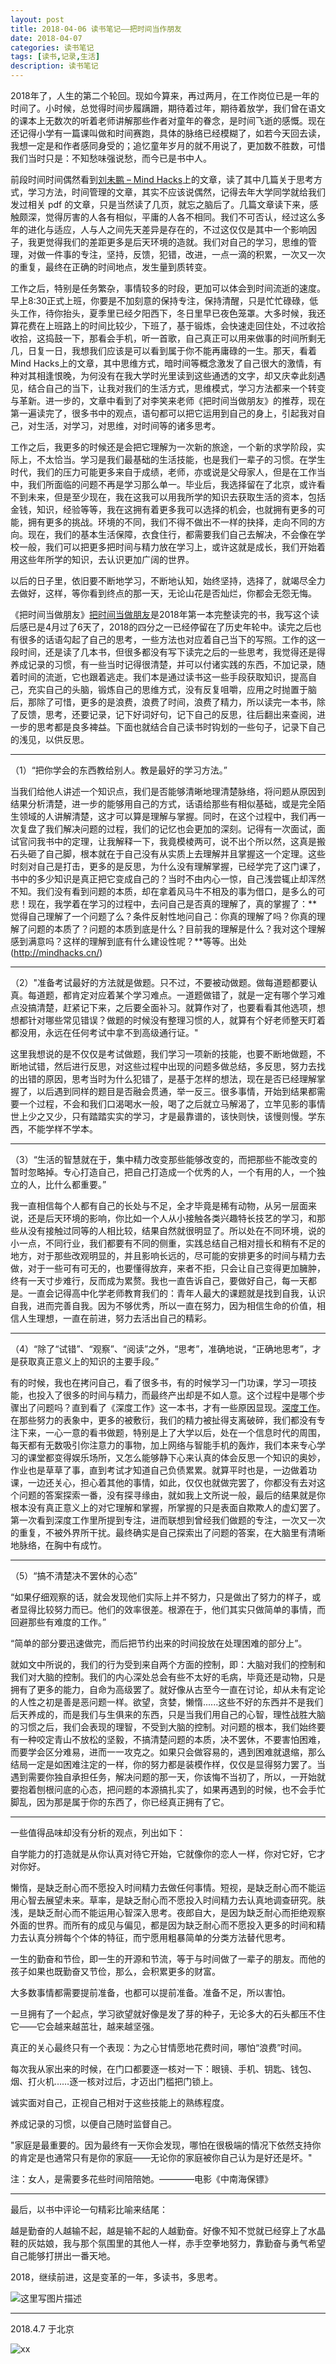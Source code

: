 ```yaml
---
layout: post
title: 2018-04-06 读书笔记——把时间当作朋友
date: 2018-04-07
categories: 读书笔记
tags: [读书,记录,生活]
description: 读书笔记
---
```


2018年了，人生的第二个轮回。现如今算来，再过两月，在工作岗位已是一年的时间了。小时候，总觉得时间步履蹒跚，期待着过年，期待着放学，我们曾在语文的课本上无数次的听着老师讲解那些作者对童年的眷念，是时间飞逝的感慨。现在还记得小学有一篇课叫做和时间赛跑，具体的脉络已经模糊了，如若今天回去读，我想一定是和作者感同身受的；追忆童年岁月的就不用说了，更加数不胜数，可惜我们当时只是：不知愁味强说愁，而今已是书中人。

前段时间时间偶然看到[刘未鹏 – Mind Hacks](http://mindhacks.cn/2010/11/14/the-importance-of-knowing-why-part2/)上的文章，读了其中几篇关于思考方式，学习方法，时间管理的文章，其实不应该说偶然，记得去年大学同学就给我们发过相关 pdf 的文章，只是当然读了几页，就忘之脑后了。几篇文章读下来，感触颇深，觉得厉害的人各有相似，平庸的人各不相同。我们不可否认，经过这么多年的进化与适应，人与人之间先天差异是存在的，不过这仅仅是其中一个影响因子，我更觉得我们的差距更多是后天环境的造就。我们对自己的学习，思维的管理，对做一件事的专注，坚持，反馈，犯错，改进，一点一滴的积累，一次又一次的重复，最终在正确的时间地点，发生量到质转变。

工作之后，特别是任务繁杂，事情较多的时段，更加可以体会到时间流逝的速度。早上8:30正式上班，你要是不加刻意的保持专注，保持清醒，只是忙忙碌碌，低头工作，待你抬头，夏季里已经夕阳西下，冬日里早已夜色笼罩。大多时候，我还算花费在上班路上的时间比较少，下班了，基于锻炼，会快速走回住处，不过收拾收拾，这捣鼓一下，那看会手机，听一首歌，自己真正可以用来做事的时间所剩无几，日复一日，我想我们应该是可以看到属于你不能再庸碌的一生。那天，看着Mind Hacks上的文章，其中思维方式，暗时间等概念激发了自己很大的激情，有种对其相逢恨晚，为何没有在我大学时光里读到这些通透的文字，却又庆幸此刻遇见，结合自己的当下，让我对我们的生活方式，思维模式，学习方法都来一个转变与革新。进一步的，文章中看到了对李笑来老师《把时间当做朋友》的推荐，现在第一遍读完了，很多书中的观点，语句都可以把它运用到自己的身上，引起我对自己，对生活，对学习，对思维，对时间等的诸多思考。

工作之后，我更多的时候还是会把它理解为一次新的旅途，一个新的求学阶段，实际上，不太恰当。学习是我们最基础的生活技能，也是我们一辈子的习惯。在学生时代，我们的压力可能更多来自于成绩，老师，亦或说是父母家人，但是在工作当中，我们所面临的问题不再是学习那么单一。毕业后，我选择留在了北京，或许看不到未来，但是至少现在，我在这我可以用我所学的知识去获取生活的资本，包括金钱，知识，经验等等，我在这拥有着更多我可以选择的机会，也就拥有更多的可能，拥有更多的挑战。环境的不同，我们不得不做出不一样的抉择，走向不同的方向。现在，我们的基本生活保障，衣食住行，都需要我们自己去解决，不会像在学校一般，我们可以把更多把时间与精力放在学习上，或许这就是成长，我们开始着用这些年所学的知识，去认识更加广阔的世界。

以后的日子里，依旧要不断地学习，不断地认知，始终坚持，选择了，就竭尽全力去做好，这样，等你看到终点的那一天，无论山花是否灿烂，你都会无怨无悔。

《把时间当做朋友》[把时间当做朋友](http://www.zhibimo.com/books/xiaolai/ba-shi-jian-dang-zuo-peng-you)是2018年第一本完整读完的书，我写这个读后感已是4月过了6天了，2018的四分之一已经停留在了历史年轮中。读完之后也有很多的话语勾起了自己的思考，一些方法也对应着自己当下的写照。工作的这一段时间，还是读了几本书，但很多都没有写下读完之后的一些思考，我觉得还是得养成记录的习惯，有一些当时记得很清楚，并可以付诸实践的东西，不加记录，随着时间的流逝，它也跟着逃走。我们本是通过读书这一些手段获取知识，提高自己，充实自己的头脑，锻炼自己的思维方式，没有反复咀嚼，应用之时抛置于脑后，那除了可惜，更多的是浪费，浪费了时间，浪费了精力，所以读完一本书，除了反馈，思考，还要记录，记下好词好句，记下自己的反思，往后翻出来查阅，进一步的思考都是良多裨益。下面也就结合自己读书时钩划的一些句子，记录下自己的浅见，以供反思。

_________

（1）“把你学会的东西教给别人。教是最好的学习方法。”

当我们给他人讲述一个知识点，我们是否能够清晰地理清楚脉络，将问题从原因到结果分析清楚，进一步的能够用自己的方式，话语给那些有相似基础，或是完全陌生领域的人讲解清楚，这才可以算是理解与掌握。同时，在这个过程中，我们再一次复盘了我们解决问题的过程，我们的记忆也会更加的深刻。记得有一次面试，面试官问我书中的定理，让我解释一下，我竟模棱两可，说不出个所以然，这真是搬石头砸了自己脚，根本就在于自己没有从实质上去理解并且掌握这一个定理。这些时刻对自己是打击，更多的是反思，为什么没有理解掌握，已经学完了这门课了，书中的多少知识是真正把它变成自己的？当时不由内心一惊，自己浅尝辄止却浑然不知。我们没有看到问题的本质，却在拿着风马牛不相及的事为借口，是多么的可悲！现在，我学着在学习的过程中，去问自己是否真的理解了，真的掌握了：**觉得自己理解了一个问题了么？条件反射性地问自己：你真的理解了吗？你真的理解了问题的本质了？问题的本质到底是什么？目前我的理解是什么？我对这个理解感到满意吗？这样的理解到底有什么建设性呢？**等等。出处(http://mindhacks.cn/)

____

（2）"准备考试最好的方法就是做题。只不过，不要被动做题。做每道题都要认真。每道题，都肯定对应着某个学习难点。一道题做错了，就是一定有哪个学习难点没搞清楚，赶紧记下来，之后要全面补习。就算作对了，也要看看其他选项，想想都针对哪些常见错误？做题的时候没有整理习惯的人，就算有个好老师整天盯着都没用，永远在任何考试中拿不到高级通行证。"

这里我想说的是不仅仅是考试做题，我们学习一项新的技能，也要不断地做题，不断地试错，然后进行反思，对这些过程中出现的问题多做总结，多反思，努力去找的出错的原因，思考当时为什么犯错了，是基于怎样的想法，现在是否已经理解掌握了，以后遇到同样的题目是否融会贯通，举一反三。很多事情，开始到结果都需要一个过程，不会和我们口渴喝水一般，喝了之后就立马解渴了，立竿见影的事情世上少之又少，只有踏踏实实的学习，才是最靠谱的，该快则快，该慢则慢。学东西，不能学样不学本。

_____

（3）“生活的智慧就在于，集中精力改变那些能够改变的，而把那些不能改变的暂时忽略掉。专心打造自己，把自己打造成一个优秀的人，一个有用的人，一个独立的人，比什么都重要。”

我一直相信每个人都有自己的长处与不足，全才毕竟是稀有动物，从另一层面来说，还是后天环境的影响，你比如一个人从小接触各类兴趣特长技艺的学习，和那些从没有接触过同等的人相比较，结果自然就很明显了。所以处在不同环境，说的小一点，不同行业，我们都要有不同的侧重，实践总结自己相对擅长和稍有不足的地方，对于那些改观明显的，并且影响长远的，尽可能的安排更多的时间与精力去做，对于一些可有可无的，也要懂得放弃，来者不拒，只会让自己变得更加臃肿，终有一天寸步难行，反而成为累赘。我也一直告诉自己，要做好自己，每一天都是。一直会记得高中化学老师教育我们的：青年人最大的课题就是找到自我，认识自我，进而完善自我。因为不够优秀，所以一直在努力，因为相信生命的价值，相信人生理想，一直在前进，努力去活出自己的精彩。

____

（4）“除了“试错”、“观察”、“阅读”之外，“思考”，准确地说，“正确地思考”，才是获取真正意义上的知识的主要手段。”

有的时候，我也在拷问自己，看了很多书，有的时候学习一门功课，学习一项技能，也投入了很多的时间与精力，而最终产出却是不如人意。这个过程中是哪个步骤出了问题吗？直到看了《深度工作》这一本书，才有一些原因显现。[深度工作](https://book.douban.com/subject/27056409/)。在那些努力的表象中，更多的被敷衍，我们的精力被扯得支离破碎，我们都没有专注下来，一心一意的看书做题，特别是上了大学以后，处在一个信息时代的周围，每天都有无数吸引你注意力的事物，加上网络与智能手机的轰炸，我们本来专心学习的课堂都变得娱乐场所，又怎么能够静下心来认真的体会反思一个知识的奥妙，作业也是草草了事，直到考试才知道自己负债累累。就算平时也是，一边做着功课，一边还关心，担心着其他的事情，如此，仅仅也就做完罢了，你都没有去对这个问题的答案探索一番，没有探寻缘由，就如我上文所说一般，最后的结果就是你根本没有真正意义上的对它理解和掌握，所掌握的只是表面自欺欺人的虚幻罢了。第一次看到深度工作里所提到专注，进而联想到曾经我们做题的专注，一次又一次的重复，不被外界所干扰。最终确实是自己探索出了问题的答案，在大脑里有清晰地脉络，在胸中有成竹。

____

（5）“搞不清楚决不罢休的心态”

“如果仔细观察的话，就会发现他们实际上并不努力，只是做出了努力的样子，或者显得比较努力而已。他们的效率很差。根源在于，他们其实只做简单的事情，而回避那些有难度的工作。”

“简单的部分要迅速做完，而后把节约出来的时间投放在处理困难的部分上”。

就如文中所说的，我们的行为受到来自两个方面的控制，即：大脑对我们的控制和我们对大脑的控制。我们的内心深处总会有些不太好的毛病，毕竟还是动物，只是拥有了更多的能力，自命为高级罢了。就好像从古至今一直在讨论，却从未有定论的人性之初是善是恶问题一样。欲望，贪婪，懒惰......这些不好的东西并不是我们后天养成的，而是我们与生俱来的东西，只是当我们用自己的心智，理性战胜大脑的习惯之后，我们会表现的理智，不受到大脑的控制。对问题的根本，我们始终要有一种咬定青山不放松的坚毅，不搞清楚问题的本质，决不罢休，不要害怕困难，而要学会区分难易，进而一一攻克之。如果只会做容易的，遇到困难就退缩，那么结局一定是如困难注定的一样，你的努力都是装模作样，仅仅是显得努力罢了。当遇到需要你独自承担任务，解决问题的那一天，你该悔不当初了，所以，一开始就要抱着刨根问底的心态，把问题的本源搞扎实了，如果再遇到的时候，也不会手忙脚乱，因为那是属于你的东西了，你已经真正拥有了它。

_____

一些值得品味却没有分析的观点，列出如下：

自学能力的打造就是从你认真对待它开始，它就像你的恋人一样，你对它好，它才对你好。

懒惰，是缺乏耐心而不愿投入时间精力去做任何事情。短视，是缺乏耐心而不能运用心智去展望未来。草率，是缺乏耐心而不愿投入时间精力去认真地调查研究。肤浅，是缺乏耐心而不能运用心智深入思考。夜郎自大，是因为缺乏耐心而拒绝观察外面的世界。而所有的成见与偏见，都是因为缺乏耐心而不愿投入更多的时间和精力去认真分辨每个个体的特征，而宁愿用粗暴简单的分类方法替代思考。

一生的勤奋和节俭，即一生的开源和节流，等于与时间做了一辈子的朋友。而他的孩子如果也既勤奋又节俭，那么，会积累更多的财富。

大多数事情都需要提前准备，也都可以提前准备。准备不足，所以害怕。

一旦拥有了一个起点，学习欲望就好像是发了芽的种子，无论多大的石头都压不住它——它会越来越茁壮，越来越坚强。

真正的关心最终只有一个表现：为之心甘情愿地花费时间，哪怕“浪费”时间。

每次我从家出来的时候，在门口都要逐一核对一下：眼镜、手机、钥匙、钱包、烟、打火机……逐一核对过后，才迈出门槛把门锁上。

诚实面对自己，正视自己相对于这些技能上的熟练程度。

养成记录的习惯，以便自己随时监督自己。

"家庭是最重要的。因为最终有一天你会发现，哪怕在很极端的情况下依然支持你的肯定是也通常只有是你的家庭——无论你的家庭被你自己认为是好还是坏。"

注：女人，是需要多花些时间陪陪她。————电影《中南海保镖》

_____

最后，以书中评论一句精彩比喻来结尾：

越是勤奋的人越输不起，越是输不起的人越勤奋。好像不知不觉就已经穿上了水晶鞋的灰姑娘，我与那个氛围里的其他人一样，赤手空拳地努力，靠勤奋与勇气希望自己能够打拼出一番天地。

2018，继续前进，这是变革的一年，多读书，多思考。


![这里写图片描述](http://img.blog.csdn.net/20180407005140713?watermark/2/text/aHR0cDovL2Jsb2cuY3Nkbi5uZXQvd3d0MTg4MTE3MDc5NzE=/font/5a6L5L2T/fontsize/400/fill/I0JBQkFCMA==/dissolve/70/gravity/SouthEast)


____

2018.4.7 于北京

![xx](/images/blog/two-steps.png)


